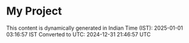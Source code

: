 # My Project

This content is dynamically generated in Indian Time (IST): 2025-01-01 03:16:57 IST
Converted to UTC: 2024-12-31 21:46:57 UTC
